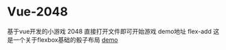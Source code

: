 # Vue-2048
基于vue开发的小游戏 2048
直接打开文件即可开始游戏
demo地址
flex-add
这是一个关于flexbox基础的骰子布局
 [demo](http://carryguan.me/flex-add/fb1.html)   
